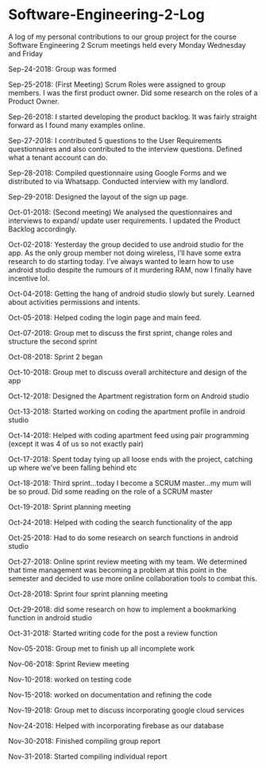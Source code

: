 # Software-Engineering-2-Log
A log of my personal contributions to our group project for the course Software Engineering 2
Scrum meetings held every Monday Wednesday and Friday

Sep-24-2018: Group was formed

Sep-25-2018: (First Meeting) Scrum Roles were assigned to group members. I was the first product owner. Did some research on the roles of a Product Owner.

Sep-26-2018: I started developing the product backlog. It was fairly straight forward as I found many examples online.

Sep-27-2018: I contributed 5 questions to the User Requirements questionnaires and also contributed to the interview questions.
Defined what a tenant account can do.

Sep-28-2018: Compiled questionnaire using Google Forms and we distributed to via Whatsapp. Conducted interview with my landlord.

Sep-29-2018: Designed the layout of the sign up page.

Oct-01-2018: (Second meeting) We analysed the questionnaires and interviews to expand/ update user requirements. I updated the Product Backlog accordingly.

Oct-02-2018: Yesterday the group decided to use android studio for the app. As the only group member not doing wireless, I’ll have some extra research to do starting today. I’ve always wanted to learn how to use android studio despite the rumours of it murdering RAM, now I finally have incentive lol.

Oct-04-2018: Getting the hang of android studio slowly but surely. Learned about activities permissions and intents.

Oct-05-2018: Helped coding the login page and main feed.

Oct-07-2018: Group met to discuss the first sprint, change roles and structure the second sprint

Oct-08-2018: Sprint 2 began

Oct-10-2018: Group met to discuss overall architecture and design of the app

Oct-12-2018: Designed the Apartment registration form on Android studio

Oct-13-2018: Started working on coding the apartment profile in android studio

Oct-14-2018: Helped with coding apartment feed using pair programming (except it was 4 of us so not exactly pair)

Oct-17-2018: Spent today tying up all loose ends with the project, catching up where we’ve been falling behind etc

Oct-18-2018: Third sprint…today I become a SCRUM master…my mum will be so proud. Did some reading on the role of a SCRUM master

Oct-19-2018: Sprint planning meeting

Oct-24-2018: Helped with coding the search functionality of the app

Oct-25-2018: Had to do some research on search functions in android studio

Oct-27-2018: Online sprint review meeting with my team. We determined that time management was becoming a problem at this point in the semester and decided to use more online collaboration tools to combat this.

Oct-28-2018: Sprint four sprint planning meeting

Oct-29-2018: did some research on how to implement a bookmarking function in android studio

Oct-31-2018: Started writing code for the post a review function

Nov-05-2018: Group met to finish up all incomplete work

Nov-06-2018: Sprint Review meeting

Nov-10-2018: worked on testing code

Nov-15-2018: worked on documentation and refining the code

Nov-19-2018: Group met to discuss incorporating google cloud services

Nov-24-2018: Helped with incorporating firebase as our database

Nov-30-2018: Finished compiling group report

Nov-31-2018: Started compiling individual report


